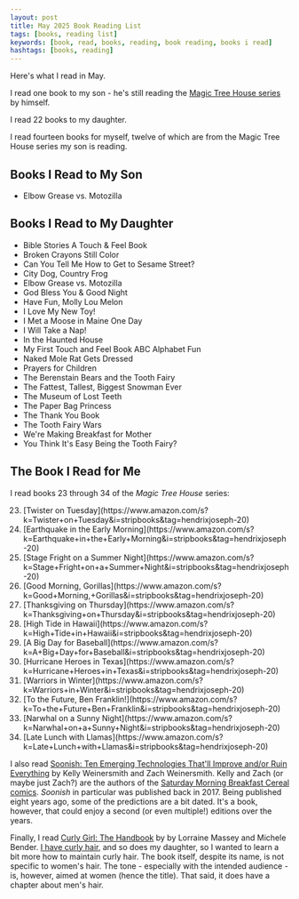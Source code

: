 ```yaml
---
layout: post
title: May 2025 Book Reading List
tags: [books, reading list]
keywords: [book, read, books, reading, book reading, books i read]
hashtags: [books, reading]
---
```


Here's what I read in May.

I read one book to my son - he's still reading the [Magic Tree House series](https://www.amazon.com/s?k=Magic+Tree+House+books&tag=hendrixjoseph-20) by himself.

I read 22 books to my daughter.

I read fourteen books for myself, twelve of which are from the Magic Tree House series my son is reading.

## Books I Read to My Son

* Elbow Grease vs. Motozilla

## Books I Read to My Daughter

* Bible Stories A Touch & Feel Book
* Broken Crayons Still Color
* Can You Tell Me How to Get to Sesame Street?
* City Dog, Country Frog
* Elbow Grease vs. Motozilla
* God Bless You & Good Night
* Have Fun, Molly Lou Melon
* I Love My New Toy!
* I Met a Moose in Maine One Day
* I Will Take a Nap!
* In the Haunted House
* My First Touch and Feel Book ABC Alphabet Fun
* Naked Mole Rat Gets Dressed
* Prayers for Children
* The Berenstain Bears and the Tooth Fairy
* The Fattest, Tallest, Biggest Snowman Ever
* The Museum of Lost Teeth
* The Paper Bag Princess
* The Thank You Book
* The Tooth Fairy Wars
* We're Making Breakfast for Mother
* You Think It's Easy Being the Tooth Fairy?

## The Book I Read for Me

I read books 23 through 34 of the *Magic Tree House* series:

<ol start="23">
  <li>[Twister on Tuesday](https://www.amazon.com/s?k=Twister+on+Tuesday&i=stripbooks&tag=hendrixjoseph-20)</li>
  <li>[Earthquake in the Early Morning](https://www.amazon.com/s?k=Earthquake+in+the+Early+Morning&i=stripbooks&tag=hendrixjoseph-20)</li>
  <li>[Stage Fright on a Summer Night](https://www.amazon.com/s?k=Stage+Fright+on+a+Summer+Night&i=stripbooks&tag=hendrixjoseph-20)</li>
  <li>[Good Morning, Gorillas](https://www.amazon.com/s?k=Good+Morning,+Gorillas&i=stripbooks&tag=hendrixjoseph-20)</li>
  <li>[Thanksgiving on Thursday](https://www.amazon.com/s?k=Thanksgiving+on+Thursday&i=stripbooks&tag=hendrixjoseph-20)</li>
  <li>[High Tide in Hawaii](https://www.amazon.com/s?k=High+Tide+in+Hawaii&i=stripbooks&tag=hendrixjoseph-20)</li>
  <li>[A Big Day for Baseball](https://www.amazon.com/s?k=A+Big+Day+for+Baseball&i=stripbooks&tag=hendrixjoseph-20)</li>
  <li>[Hurricane Heroes in Texas](https://www.amazon.com/s?k=Hurricane+Heroes+in+Texas&i=stripbooks&tag=hendrixjoseph-20)</li>
  <li>[Warriors in Winter](https://www.amazon.com/s?k=Warriors+in+Winter&i=stripbooks&tag=hendrixjoseph-20)</li>
  <li>[To the Future, Ben Franklin!](https://www.amazon.com/s?k=To+the+Future+Ben+Franklin&i=stripbooks&tag=hendrixjoseph-20)</li>
  <li>[Narwhal on a Sunny Night](https://www.amazon.com/s?k=Narwhal+on+a+Sunny+Night&i=stripbooks&tag=hendrixjoseph-20)</li>
  <li>[Late Lunch with Llamas](https://www.amazon.com/s?k=Late+Lunch+with+Llamas&i=stripbooks&tag=hendrixjoseph-20)</li>
</ol>

I also read [Soonish: Ten Emerging Technologies That'll Improve and/or Ruin Everything](https://www.amazon.com/Soonish-Emerging-Technologies-Improve-Everything-ebook/dp/B06XBQ443G/?tag=hendrixjoseph-20) by Kelly Weinersmith and Zach Weinersmith. Kelly and Zach (or maybe just Zach?) are the authors of the [Saturday Morning Breakfast Cereal comics](https://www.smbc-comics.com/). *Soonish* in particular was published back in 2017. Being published eight years ago, some of the predictions are a bit dated. It's a book, however, that could enjoy a second (or even multiple!) editions over the years.

Finally, I read [Curly Girl: The Handbook](https://www.amazon.com/Curly-Girl-Handbook-Michele-Bender/dp/076115678X/?tag=hendrixjoseph-20) by by Lorraine Massey and Michele Bender. [I have curly hair](https://old.reddit.com/r/curlyhair/comments/1kwn7hv/year_and_a_half_of_growth/), and so does my daughter, so I wanted to learn a bit more how to maintain curly hair. The book itself, despite its name, is not specific to women's hair. The tone - especially with the intended audience - is, however, aimed at women (hence the title). That said, it does have a chapter about men's hair.
